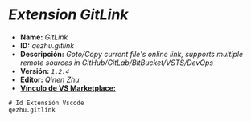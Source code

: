 <!-- Autor: Daniel Benjamin Perez Morales -->
<!-- GitHub: https://github.com/DanielBenjaminPerezMoralesDev13 -->
<!-- GitLab: https://gitlab.com/DanielBenjaminPerezMoralesDev13 -->
<!-- Correo electrónico: danielperezdev@proton.me -->
# ***Extension GitLink***

- **Name:** *GitLink*
- **ID:** *qezhu.gitlink*
- **Descripción:** *Goto/Copy current file's online link, supports multiple remote sources in GitHub/GitLab/BitBucket/VSTS/DevOps*
- **Versión:** *`1.2.4`*
- **Editor:** *Qinen Zhu*
- **[Vínculo de VS Marketplace:](https://marketplace.visualstudio.com/items?itemName=qezhu.gitlink "https://marketplace.visualstudio.com/items?itemName=qezhu.gitlink")**

```plaintext
# Id Extensión Vscode
qezhu.gitlink
```
